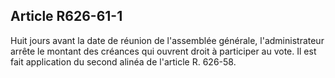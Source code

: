 Article R626-61-1
----
Huit jours avant la date de réunion de l'assemblée générale, l'administrateur
arrête le montant des créances qui ouvrent droit à participer au vote. Il est
fait application du second alinéa de l'article R. 626-58.
